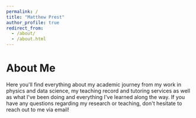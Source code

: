 ```yaml
---
permalink: /
title: "Matthew Prest"
author_profile: true
redirect_from: 
  - /about/
  - /about.html
---
```


About Me
======
Here you'll find everything about my academic journey from my work in physics and data science, my teaching record and tutoring services as well as what I've been doing and everything I've learned along the way. If you have any questions regarding my research or teaching, don't hesitate to reach out to me via email!
